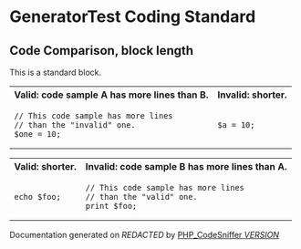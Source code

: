 # GeneratorTest Coding Standard

## Code Comparison, block length
This is a standard block.
  <table>
   <tr>
    <th>Valid: code sample A has more lines than B.</th>
    <th>Invalid: shorter.</th>
   </tr>
   <tr>
<td>

    // This code sample has more lines
    // than the "invalid" one.
    $one = 10;

</td>
<td>

    $a = 10;

</td>
   </tr>
  </table>
  <table>
   <tr>
    <th>Valid: shorter.</th>
    <th>Invalid: code sample B has more lines than A.</th>
   </tr>
   <tr>
<td>

    echo $foo;

</td>
<td>

    // This code sample has more lines
    // than the "valid" one.
    print $foo;

</td>
   </tr>
  </table>

Documentation generated on *REDACTED* by [PHP_CodeSniffer *VERSION*](https://github.com/PHPCSStandards/PHP_CodeSniffer)
